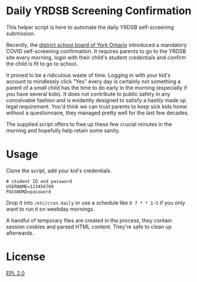 # Daily YRDSB Screening Confirmation

This helper script is here to automate the daily YRDSB self-screening submission.

Recently, the [district school board of York Ontario](https://www.yrdsb.ca/) introduced a mandatory COVID self-screening confirmation. It requires parents to go to the YRDSB site every morning, login with their child's student credentials and confirm the child is fit to go to school.

It proved to be a ridiculous waste of time. Logging in with your kid's account to mindlessly click "Yes" every day is certainly not something a parent of a small child has the time to do early in the morning (especially if you have several kids). It does not contribute to public safety in any conceivable fashion and is evidently designed to satisfy a hastily made up legal requirement. You'd think we can trust parents to keep sick kids home without a questionnaire, they managed pretty well for the last few decades.

The supplied script offers to free up these few crucial minutes in the morning and hopefully help retain some sanity.

# Usage

Clone the script, add your kid's credentials.

```
# student ID and password
USERNAME=123456789
PASSWORD=password
```

Drop it into `/etc/cron.daily` or use a schedule like `0 7 * * 1-5` if you only want to run it on weekday mornings.

A handful of temporary files are created in the process, they contain session cookies and parsed HTML content. They're safe to clean up afterwards.

# License
[EPL 2.0](https://www.eclipse.org/legal/epl-2.0/)
